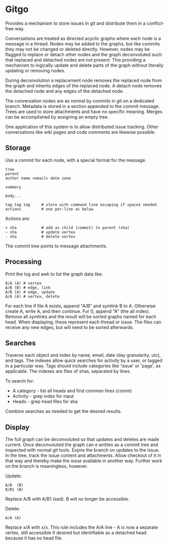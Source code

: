 Gitgo
=========

Provides a mechanism to store issues in git and distribute them in a
conflict-free way.

Conversations are treated as directed acyclic graphs where each node is a
message in a thread. Nodes may be added to the graphs, but like commits they
may not be changed or deleted directly. However, nodes may be flagged to
replace or detach other nodes and the graph deconvoluted such that replaced
and detached nodes are not present. This providing a mechanism to logically
update and delete parts of the graph without literally updating or removing
nodes.

During deconvolution a replacement node removes the replaced node from the 
graph and inherits edges of the replaced node.  A detach node removes the
detached node and any edges of the detached node.

The conversation nodes are as normal by commits in git on a dedicated branch.
Metadata is stored in a section appended to the commit message. Trees are used
to store attachments and have no specific meaning. Merges can be accomplished
by assigning an empty tree.

One application of this system is to allow distributed issue tracking.  Other
conversations like wiki pages and code comments are likewise possible.

Storage
---------

Use a commit for each node, with a special format for the message.

    tree
    parent
    author name <email> date zone
        
    summary
    
    body...
    
    tag tag tag     # store with command line escaping if spaces needed
    actions         # one per-line as below

Actions are:

    + sha           # add as child (commit) to parent (sha)
    ~ sha           # update vertex
    - sha           # delete vertex

The commit tree points to message attachments.

Processing
----------

Print the log and awk to list the graph data like:

    0/A (A) # vertex
    A/B (B) # edge, link
    A/B (A) # edge, update
    A/A (A) # vertex, delete

For each line if file A exists, append "A/B" and symlink B to A. Otherwise
create A, write A, and then continue. For 0, append "A" (the all index).
Remove all symlinks and the result will be sorted graphs named for each head.
When displaying, these represent each thread or issue. The files can receive
any new edges, but will need to be sorted afterwards.

Searches
---------

Traverse each object and index by name, email, date (day granularity, utc),
and tags. The indexes allow quick searches for activity by a user, or tagged
in a particular way. Tags should include categories like 'issue' or 'page', as
applicable. The indexes are files of shas, separated by lines.

To search for:

* A category - list all heads and find common lines (comm)
* Activity   - grep index for input
* Heads      - grep head files for sha

Combine searches as needed to get the desired results.

Display
---------

The full graph can be deconvoluted so that updates and deletes are made
current. Once deconvoluted the graph can e written as a commit tree and
inspected with normal git tools. Expire the branch on updates to the issue. In
the tree, track the issue content and attachments. Allow checkout of it in
that way and thereby make the issue available in another way. Further work on
the branch is meaningless, however.

Update:

    A/B  (B)
    B/B1 (B)

Replace A/B with A/B1 (sed).  B will no longer be accessible.

Delete:

    A/A (A)

Replace x/A with x/x. This rule includes the A/A line - A is now a separate
vertex, still accessible if desired but identifiable as a detached head
because it has no head file.
